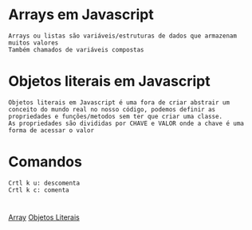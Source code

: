 # Arrays em Javascript
    Arrays ou listas são variáveis/estruturas de dados que armazenam muitos valores
    Também chamados de variáveis compostas

# Objetos literais em Javascript
    Objetos literais em Javascript é uma fora de criar abstrair um conceito do mundo real no nosso código, podemos definir as propriedades e funções/metodos sem ter que criar uma classe.
    As propriedades são divididas por CHAVE e VALOR onde a chave é uma forma de acessar o valor

# Comandos
    Crtl k u: descomenta
    Crtl k c: comenta

#
[Array](https://developer.mozilla.org/pt-BR/docs/Web/JavaScript/Reference/Global_Objects/Array)
[Objetos Literais](https://developer.mozilla.org/pt-BR/docs/Web/JavaScript/Reference/Operators/Object_initializer)